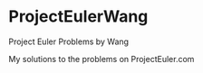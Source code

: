 ProjectEulerWang
================

Project Euler Problems by Wang

My solutions to the problems on ProjectEuler.com


